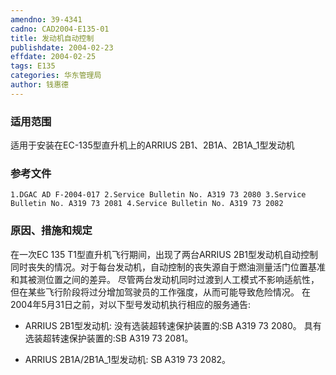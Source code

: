 ```yaml
---
amendno: 39-4341
cadno: CAD2004-E135-01
title: 发动机自动控制
publishdate: 2004-02-23
effdate: 2004-02-25
tags: E135
categories: 华东管理局
author: 钱惠德
---
```


### 适用范围 
适用于安装在EC-135型直升机上的ARRIUS 2B1、2B1A、2B1A_1型发动机

<!--more-->
### 参考文件
    1.DGAC AD F-2004-017 2.Service Bulletin No. A319 73 2080 3.Service Bulletin No. A319 73 2081 4.Service Bulletin No. A319 73 2082 

### 原因、措施和规定 
在一次EC 135 T1型直升机飞行期间，出现了两台ARRIUS 2B1型发动机自动控制同时丧失的情况。对于每台发动机，自动控制的丧失源自于燃油测量活门位置基准和其被测位置之间的差异。 
    尽管两台发动机同时过渡到人工模式不影响适航性，但在某些飞行阶段将过分增加驾驶员的工作强度，从而可能导致危险情况。 在2004年5月31日之前，对以下型号发动机执行相应的服务通告: 
- ARRIUS 2B1型发动机:       没有选装超转速保护装置的:SB A319 73 2080。      具有选装超转速保护装置的:SB A319 73 2081。
  
- ARRIUS 2B1A/2B1A_1型发动机: SB A319 73 2082。

